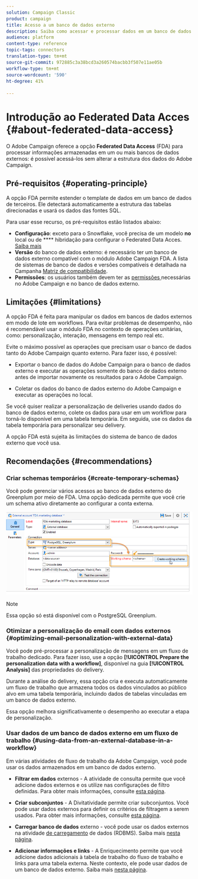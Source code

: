 ```yaml
---
solution: Campaign Classic
product: campaign
title: Acesso a um banco de dados externo
description: Saiba como acessar e processar dados em um banco de dados externo
audience: platform
content-type: reference
topic-tags: connectors
translation-type: tm+mt
source-git-commit: 972885c3a38bcd3a260574bacbb3f507e11ae05b
workflow-type: tm+mt
source-wordcount: '590'
ht-degree: 41%

---
```



# Introdução ao Federated Data Acces {#about-federated-data-access}

O Adobe Campaign oferece a opção **Federated Data Access** (FDA) para processar informações armazenadas em um ou mais bancos de dados externos: é possível acessá-los sem alterar a estrutura dos dados do Adobe Campaign.

## Pré-requisitos {#operating-principle}

A opção FDA permite estender o template de dados em um banco de dados de terceiros. Ele detectará automaticamente a estrutura das tabelas direcionadas e usará os dados das fontes SQL.

Para usar esse recurso, os pré-requisitos estão listados abaixo:

* **Configuração**: exceto para o Snowflake, você precisa de um modelo  **no** local ou de  **** hibridação para configurar o Federated Data Acces. [Saiba mais](../../installation/using/hosting-models.md)
* **Versão** do banco de dados externo: é necessário ter um banco de dados externo compatível com o módulo Adobe Campaign FDA. A lista de sistemas de banco de dados e versões compatíveis é detalhada na Campanha [Matriz de compatibilidade](../../rn/using/compatibility-matrix.md#FederatedDataAccessFDA).
* **Permissões**: os usuários também devem ter as  [permissões ](../../installation/using/remote-database-access-rights.md) necessárias no Adobe Campaign e no banco de dados externo.

## Limitações {#limitations}

A opção FDA é feita para manipular os dados em bancos de dados externos em modo de lote em workflows. Para evitar problemas de desempenho, não é recomendável usar o módulo FDA no contexto de operações unitárias, como: personalização, interação, mensagens em tempo real etc.

Evite o máximo possível as operações que precisam usar o banco de dados tanto do Adobe Campaign quanto externo. Para fazer isso, é possível:

* Exportar o banco de dados do Adobe Campaign para o banco de dados externo e executar as operações somente do banco de dados externo antes de importar novamente os resultados para o Adobe Campaign.

* Coletar os dados do banco de dados externo do Adobe Campaign e executar as operações no local.

Se você quiser realizar a personalização de deliveries usando dados do banco de dados externo, colete os dados para usar em um workflow para torná-lo disponível em uma tabela temporária. Em seguida, use os dados da tabela temporária para personalizar seu delivery.

A opção FDA está sujeita às limitações do sistema de banco de dados externo que você usa.

## Recomendações {#recommendations}

### Criar schemas temporários {#create-temporary-schemas}

Você pode gerenciar vários acessos ao banco de dados externo do Greenplum por meio de FDA. Uma opção dedicada permite que você crie um schema ativo diretamente ao configurar a conta externa.

![](assets/fda_work_table.png)

>[!NOTE]
>
>Essa opção só está disponível com o PostgreSQL Greenplum.

### Otimizar a personalização do email com dados externos {#optimizing-email-personalization-with-external-data}

Você pode pré-processar a personalização de mensagens em um fluxo de trabalho dedicado. Para fazer isso, use a opção **[!UICONTROL Prepare the personalization data with a workflow]**, disponível na guia **[!UICONTROL Analysis]** das propriedades do delivery.

Durante a análise do delivery, essa opção cria e executa automaticamente um fluxo de trabalho que armazena todos os dados vinculados ao público alvo em uma tabela temporária, incluindo dados de tabelas vinculadas em um banco de dados externo.

Essa opção melhora significativamente o desempenho ao executar a etapa de personalização.

### Usar dados de um banco de dados externo em um fluxo de trabalho {#using-data-from-an-external-database-in-a-workflow}

Em várias atividades de fluxo de trabalho da Adobe Campaign, você pode usar os dados armazenados em um banco de dados externo.

* **Filtrar em dados**  externos - A  [](../../workflow/using/targeting-data.md#selecting-data) atividade de consulta permite que você adicione dados externos e os utilize nas configurações de filtro definidas. Para obter mais informações, consulte [esta página](../../workflow/using/targeting-data.md#selecting-data).

* **Criar subconjuntos**  - A  [](../../workflow/using/split.md) Divitatividade permite criar subconjuntos. Você pode usar dados externos para definir os critérios de filtragem a serem usados. Para obter mais informações, consulte [esta página](../../workflow/using/split.md).

* **Carregar banco de dados**  externo - você pode usar os dados externos na atividade  [de carregamento](../../workflow/using/data-loading--rdbms-.md)  de dados (RDBMS). Saiba mais [nesta página](../../workflow/using/data-loading--rdbms-.md).

* **Adicionar informações e links**  - A  [](../../workflow/using/enrichment.md) Enriquecimento permite que você adicione dados adicionais à tabela de trabalho do fluxo de trabalho e links para uma tabela externa. Neste contexto, ele pode usar dados de um banco de dados externo. Saiba mais [nesta página](../../workflow/using/enrichment.md).
